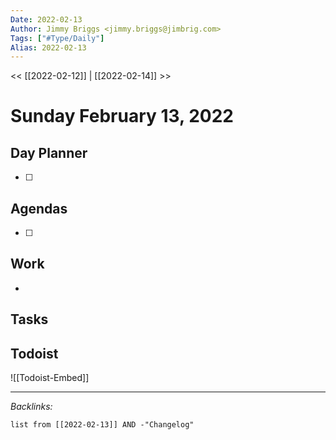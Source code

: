 ```yaml
---
Date: 2022-02-13
Author: Jimmy Briggs <jimmy.briggs@jimbrig.com>
Tags: ["#Type/Daily"]
Alias: 2022-02-13
---
```


<< [[2022-02-12]] | [[2022-02-14]] >>

# Sunday February 13, 2022

## Day Planner

- [ ] 

## Agendas

- [ ] 

## Work

- 

## Tasks

## Todoist

![[Todoist-Embed]]

***

*Backlinks:*

```dataview
list from [[2022-02-13]] AND -"Changelog"
```
